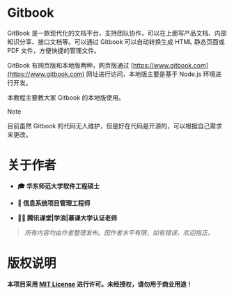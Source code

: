 <!-- 加上hidden-autonumber标签后，这个页面不会自动编号 -->

<span id="hidden-autonumber"></span>

<!-- article-title样式为标题居中 -->
<h1 class="article-title">Gitbook</h1>

GitBook 是一款现代化的文档平台，支持团队协作，可以在上面写产品文档、内部知识分享、接口文档等。可以通过 Gitbook 可以自动转换生成 HTML 静态页面或 PDF 文件，方便快捷的管理文件。

GitBook 有网页版和本地版两种，网页版通过 [https://www.gitbook.com](https://www.gitbook.com) 网址进行访问，本地版主要是基于 Node.js 环境进行开发。

本教程主要教大家 Gitbook 的本地版使用。

> [!note]
>
> 目前虽然 Gitbook 的代码无人维护，但是好在代码是开源的，可以根据自己需求来更改。

<!-- article-title样式为标题居中 -->
<h1 class="article-title">关于作者</h1>

- **🎓 华东师范大学软件工程硕士**

- **📡 信息系统项目管理工程师**

- **👨‍💻 腾讯课堂|学浪|慕课大学认证老师**

> _所有内容均由作者整理发布。因作者水平有限，如有错误，欢迎指正。_

<!-- article-title样式为标题居中 -->
<h1 class="article-title">版权说明</h1>

**本项目采用 [MIT License](https://opensource.org/licenses/MIT) 进行许可。未经授权，请勿用于商业用途！**
